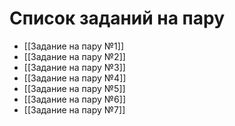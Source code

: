 # Список заданий на пару

- [[Задание на пару №1]]
- [[Задание на пару №2]]
- [[Задание на пару №3]]
- [[Задание на пару №4]]
- [[Задание на пару №5]]
- [[Задание на пару №6]]
- [[Задание на пару №7]]


